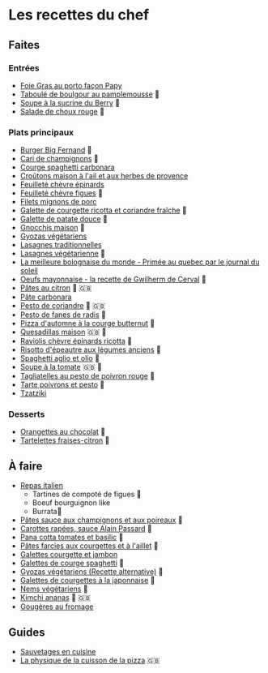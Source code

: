 
# Les recettes du chef

## Faites
### Entrées
- [Foie Gras au porto façon Papy](https://github.com/adrian3d/chef-recipes/blob/master/Recettes/Foie%20gras%20au%20porto%20fa%C3%A7on%20Papy.md)
- [Taboulé de boulgour au pamplemousse](https://www.amandinecooking.com/taboule-de-boulgour-au-pamplemousse.html) :carrot:
- [Soupe à la sucrine du Berry](https://github.com/adrian3d/chef-recipes/blob/master/Recettes/Soupe%20%C3%A0%20la%20sucrine%20du%20Berry.md) :carrot:
- [Salade de choux rouge](https://www.youtube.com/watch?v=r3Gd2CNBmxk&list=PLTuTOLdBdcWEYV0Lo_UtOZVg3x-7Cd2FP&index=12) :carrot:

### Plats principaux
- [Burger Big Fernand](https://www.mangoandsalt.com/2015/11/06/portobello-burger-gourmet-vegetarien/) :carrot:
- [Cari de champignons](https://saveursetexperiences.blogspot.com/2017/07/cari-de-champignons-frais-la-creme-de.html) :carrot:
- [Courge spaghetti carbonara](https://github.com/adrian3d/chef-recipes/blob/master/Recettes/Courge%20spaghetti%20carbonara.md)
- [Croûtons maison à l'ail et aux herbes de provence](https://dubiodansmonbento.com/croutons-maison-a-lail-et-aux-herbes-de-provence/)
- [Feuilleté chèvre épinards](https://youtu.be/Uz4iZm4nDPE)
- [Feuilleté chèvre figues](https://www.mangoandsalt.com/2019/09/19/feuilletes-chevre-affine-figue-fraiche-miel-de-foret/) :carrot:
- [Filets mignons de porc](https://github.com/adrian3d/chef-recipes/blob/master/Recettes/Filets%20mignon%20de%20porc.md)
- [Galette de courgette ricotta et coriandre fraîche](https://www.lacuisinedujardin.com/recette/galettes-de-courgette-ricotta-et-coriandre-fraiche) :carrot:
- [Galette de patate douce](https://thehappypear.ie/recipes/sweet-potato-fritter/) :carrot:
- [Gnocchis maison](https://www.cuisineaz.com/recettes/gnocchi-maison-56561.aspx) :carrot:
- [Gyozas végétariens](https://youcookcuisine.com/recette/gyozas-vegetariens/)
- [Lasagnes traditionnelles](https://www.facebook.com/watch/?v=802559823575740)
- [Lasagnes végétarienne](https://twitter.com/EvpokPadding/status/1142034982359228423) :carrot:
- [La meilleure bolognaise du monde - Primée au quebec par le journal du soleil](http://marieestdanssonassiette.blogspot.com/2013/08/sauce-bolognaise-primee-la-meilleure-au.html)
- [Oeufs mayonnaise - la recette de Gwilherm de Cerval](https://www.lemonde.fr/les-recettes-du-monde/article/2020/03/06/l-uf-mayonnaise-la-recette-de-gwilherm-de-cerval_6032062_5324493.html) :carrot:
- [Pâtes au citron](https://prettysimplesweet.com/lemon-cilantro-pasta/) :carrot: :gb:
- [Pâte carbonara](https://youtu.be/99mmYGh7cZ8?t=282)
- [Pesto de coriandre](https://www.taste.com.au/recipes/coriander-pesto/775c1052-59c9-4121-b605-3f14335747fd) :carrot: :gb:
- [Pesto de fanes de radis](https://www.marmiton.org/recettes/recette_pesto-aux-fanes-de-radis_309981.aspx) :carrot:
- [Pizza d'automne à la courge butternut](https://marinmamacooks.com/2015/11/fall-roasted-vegetable-pizza/) :carrot:
- [Quesadillas maison](https://www.youtube.com/watch?v=ILb86PTrY28) :gb: :carrot:
- [Raviolis chèvre épinards ricotta](https://cahierdegourmandises.fr/raviolis-epinards-ricotta/) :carrot:
- [Risotto d'épeautre aux légumes anciens](https://www.cuisineaz.com/recettes/risotto-d-epeautre-aux-legumes-anciens-et-noisettes-95563.aspx) :carrot:
- [Spaghetti aglio et olio](https://www.mesinspirationsculinaires.com/article-spaghetti-aglio-e-olio-pates-a-lail-et-huile-dolive.html) :carrot:
- [Soupe à la tomate](https://www.youtube.com/watch?v=7BOOIqW9BQ4) :gb: :carrot:
- [Tagliatelles au pesto de poivron rouge](https://fr.chatelaine.com/recettes/pates-2/tagliatelles-au-pesto-de-poivron-rouge/) :carrot:
- [Tarte poivrons et pesto](http://www.lesfoodies.com/titelul/recette/tarte-poivrons-pesto) :carrot:
- [Tzatziki](https://www.papillesetpupilles.fr/2020/06/le-tzatziki-de-cyril-lignac.html/)

### Desserts
- [Orangettes au chocolat](https://www.lemonde.fr/les-recettes-du-monde/article/2019/04/05/les-orangettes-au-chocolat-la-recette-facile-d-anne-xiradakis_5446261_5324493.html) :carrot:
- [Tartelettes fraises-citron](https://github.com/adrian3d/chef-recipes/blob/master/Recettes/Tartelettes%20fraises-citron.md) :carrot:

## À faire
- [Repas italien](https://www.youtube.com/watch?v=l5F9WfVRluM)
	- Tartines de compoté de figues 🥕
	- Boeuf bourguignon like
	- Burrata🥕
- [Pâtes sauce aux champignons et aux poireaux](https://youtu.be/H6r65SHkpVs?t=507) 🥕
- [Carottes rapées, sauce Alain Passard](https://www.youtube.com/watch?v=dF0EkGoadtE) :carrot:
- [Pana cotta tomates et basilic](https://piao.fr/2020/07/une-recette-coloree-et-fraiche-pour-lete-panna-cotta-tomates-basilic/) :carrot:
- [Pâtes farcies aux courgettes et à l'aillet](https://mamscook.com/2016/04/22/pates-farcies-aux-courgettes-et-a-laillet/) :carrot:
- [Galettes courgette et jambon](https://magazine.laruchequiditoui.fr/legumologie/pique-nique-galettes-courgettes/)
- [Galettes de courge spaghetti](https://www.ptitchef.com/recettes/entree/galettes-de-courge-spaghetti-aux-oignons-et-fromage-fid-553177) :carrot:
- [Gyozas végétariens (Recette alternative)](https://biancazapatka.com/en/vegetable-dumplings-vegan-gyoza/) :carrot:
- [Galettes de courgettes à la japonnaise](https://magazine.laruchequiditoui.fr/legumologie/courgette-a-toutes-sauces/galettes-de-courgettes-a-japonaise/) :carrot:
- [Nems végétariens](https://www.cuisineaz.com/recettes/nems-vegetariens-101320.aspx) :carrot:
- [Kimchi ananas](https://insaneinthebrine.com/pineapple-kimchi-hotsauce/) :carrot: :gb:
- [Gougères au fromage](https://youtu.be/jiNsg9XqrrM)

## Guides
- [Sauvetages en cuisine](https://magazine.laruchequiditoui.fr/sauvetages-en-cuisine/)
- [La physique de la cuisson de la pizza](https://arxiv.org/ftp/arxiv/papers/1806/1806.08790.pdf) :gb:
<!--stackedit_data:
eyJoaXN0b3J5IjpbMjAwMTU2ODIyNywtODA3NzA5OTA0LDI1NT
MyODUxMiwxNzU5NjU4ODk4LDc0MzY4NzI2NSwtMzcwMTU0ODQz
LDEwMDY1NzY3MTUsMTg3MTA4MjgzOSw3NjI1Nzg1MzEsMTgzMj
UxMzcwNSwtMTg0Mjg0Njg3LDMwODgwOTY5XX0=
-->